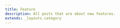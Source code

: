 ```yaml
---
title: Feature
description: All posts that are about new features.
extends: _layouts.category
---
```



